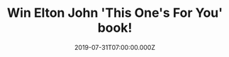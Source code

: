 ---
campaign-uuid: "c-a9b822a5-6f3c-4e2b-b3c6-8ea555fae486"
type: "Competition"
category: "Gifts"
date: "2019-07-31T07:00:00.000Z"
end-date: "2019-09-30T23:59:00.000Z"
disable-form: false
is_promoted: true
has_entry_page: true
title: "Win Elton John 'This One's For You' book!"
competition-description: "<p>'This One's For You' tells the extraordinary story of\
  \ Sir Elton John from playing the piano in the pubs of Pinner, north London, to\
  \ become a multi-award-winning global superstar with record sales of over 300 million\
  \ units. We are giving away a copy to one lucky NME AAA member to win.</p>\n<p>Are\
  \ you his biggest fan? It's the perfect time to celebrate his amazing achievements.\
  \ Enter below for a chance to win.</p>\n"
hero-header: "Win Elton John 'This One's For You' book!"
terms-confirmation: "N/A"
banner-img: "https://assets.expresslyapp.com/asset-a8dce125-423e-430e-9239-13ef90994853.jpg"
logo-left-href: "aaa.nme.com"
logo-left-image: "https://assets.expresslyapp.com/asset-49b10cb1-cd57-4b9b-a8ef-0eb582ca6c5b.jpg"
logo-left-title: "NMEAAA"
bg-image-hero: "https://assets.expresslyapp.com/asset-3f13aed2-c6c5-4b39-941a-6ce20556981d.jpg"
bg-image-first: "https://assets.expresslyapp.com/asset-5a46cb4e-62da-43c0-b5f2-e3d3c29e8593.jpg"
section1-content: "<p>During a dazzling 50-year musical career, Sir Elton John has\
  \ risen from playing the piano in the pubs of Pinner, north London, to become a\
  \ multi-award-winning global superstar with record sales of over 300 million units.</p>\n\
  <p>'This One's For You' tells the extraordinary story of  the incredible and unique\
  \ singer-songwriter and most successful musical theatre composers in history: Elton\
  \ John.</p>\n<p>Enter the form below and it could be yours. Good luck!</p>\n"
entry-title: "Win Elton John 'This One's For You' book!"
entry-content: "<p>Enter the draw to win Elton John 'This One's For You' book by completing\
  \ the form below before 23:59 on the 30th of September 2019.</p>\n"
has-winner: false
prize-description: "Elton John 'This One's For You' book."
special-conditions: "Multiple entries are allowed up to one every day."
country-restrictions:
- "GB"
---